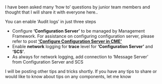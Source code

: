 
I have been asked many ‘how to’ questions by junior team members and thought that I will share it with everyone here..

You can enable ‘Audit logs’ in just three steps

  * Configure **‘Configuration Server’** to be managed by Management Framework. For assistance on configuring configuration server, please refer to post **[‘Configure Configuration Server in CME’](http://ctiworld.wordpress.com/2009/02/23/configure-configuration-server-in-cme/)** 
  * Enable **network** logging for **trace** level for **‘Configuration Server’** and **‘SCS’**. 
  * As always for network logging, add connection to ‘Message Server’ from Configuration Server and SCS 

I will be posting other tips and tricks shortly. If you have any tips to share or would like to know about tips on any components, let me know